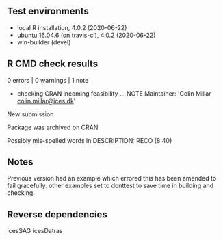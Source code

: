 ## Test environments
* local R installation, 4.0.2 (2020-06-22)
* ubuntu 16.04.6 (on travis-ci), 4.0.2 (2020-06-22)
* win-builder (devel)

## R CMD check results

0 errors | 0 warnings | 1 note

* checking CRAN incoming feasibility ... NOTE
Maintainer: 'Colin Millar <colin.millar@ices.dk>'

New submission

Package was archived on CRAN

Possibly mis-spelled words in DESCRIPTION:
  RECO (8:40)

## Notes

Previous version had an example which errored this has been amended to
fail gracefully.  other examples set to donttest to save time in
building and checking.

## Reverse dependencies

icesSAG
icesDatras
